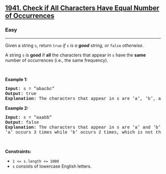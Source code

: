 <h2><a href="https://leetcode.com/problems/check-if-all-characters-have-equal-number-of-occurrences/">1941. Check if All Characters Have Equal Number of Occurrences</a></h2><h3>Easy</h3><hr><div><p>Given a string <code style="font-family: monospace, Bangla442, sans-serif;">s</code>, return <code style="font-family: monospace, Bangla442, sans-serif;">true</code><em> if </em><code style="font-family: monospace, Bangla442, sans-serif;">s</code><em> is a <strong>good</strong> string, or </em><code style="font-family: monospace, Bangla442, sans-serif;">false</code><em> otherwise</em>.</p>

<p>A string <code style="font-family: monospace, Bangla442, sans-serif;">s</code> is <strong>good</strong> if <strong>all</strong> the characters that appear in <code style="font-family: monospace, Bangla442, sans-serif;">s</code> have the <strong>same</strong> number of occurrences (i.e., the same frequency).</p>

<p>&nbsp;</p>
<p><strong class="example">Example 1:</strong></p>

<pre style="font-family: SFMono-Regular, Consolas, &quot;Liberation Mono&quot;, Menlo, Courier, monospace, Bangla442, sans-serif;"><strong>Input:</strong> s = "abacbc"
<strong>Output:</strong> true
<strong>Explanation:</strong> The characters that appear in s are 'a', 'b', and 'c'. All characters occur 2 times in s.
</pre>

<p><strong class="example">Example 2:</strong></p>

<pre style="font-family: SFMono-Regular, Consolas, &quot;Liberation Mono&quot;, Menlo, Courier, monospace, Bangla442, sans-serif;"><strong>Input:</strong> s = "aaabb"
<strong>Output:</strong> false
<strong>Explanation:</strong> The characters that appear in s are 'a' and 'b'.
'a' occurs 3 times while 'b' occurs 2 times, which is not the same number of times.
</pre>

<p>&nbsp;</p>
<p><strong>Constraints:</strong></p>

<ul>
	<li><code style="font-family: monospace, Bangla442, sans-serif;">1 &lt;= s.length &lt;= 1000</code></li>
	<li><code style="font-family: monospace, Bangla442, sans-serif;">s</code> consists of lowercase English letters.</li>
</ul>
</div>